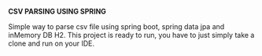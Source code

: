 <strong>CSV PARSING USING SPRING</strong>

Simple way to parse csv file using spring boot, spring data jpa and inMemory DB H2. This project is ready to run, you have to just simply take a clone and run on your IDE.
